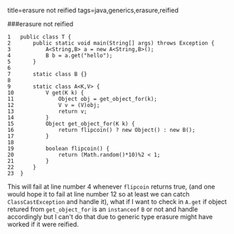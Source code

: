 title=erasure not reified
tags=java,generics,erasure,reified

###erasure not reified

    1   public class T {
    2       public static void main(String[] args) throws Exception {
    3           A<String,B> a = new A<String,B>();
    4           B b = a.get("hello");
    5       }
    6
    7       static class B {}
    8
    9       static class A<K,V> {
    10          V get(K k) {
    11              Object obj = get_object_for(k);
    12              V v = (V)obj;
    13              return v;
    14          }
    15          Object get_object_for(K k) {
    16              return flipcoin() ? new Object() : new B();
    17          }
    18
    19          boolean flipcoin() {
    20              return (Math.random()*10)%2 < 1;
    21          }
    22      }
    23  }

This will fail at line number 4 whenever `flipcoin` returns true, (and one would
hope it to fail at line number 12 so at least we can catch `ClassCastException`
and handle it), what if I want to check in `A.get` if object retured from
`get_object_for` is an `instanceof` `B` or not and handle accordingly but
I can't do that due to generic type erasure might have worked if it were reified.